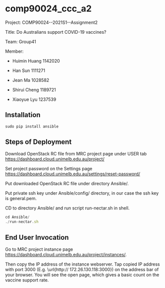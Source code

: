 # comp90024_ccc_a2

Project: COMP90024--2021S1--Assignment2

Title: Do Australians support COVID-19 vaccines?

Team: Group41

Member:

* Huimin Huang 1142020

* Han Sun 1111271

* Jean Ma 1028582

* Shirui Cheng 1189721

* Xiaoyue Lyu 1237539

## Installation
```javascript
sudo pip install ansible
```

## Steps of Deployment
Download OpenStack RC file from MRC project page under USER tab
https://dashboard.cloud.unimelb.edu.au/project/

Set project password on the Settings page https://dashboard.cloud.unimelb.edu.au/settings/reset-password/

Put downloaded OpenStack RC file under directory Ansible/.

Put private ssh key under Ansible/config/ directory, in our case the ssh key is general.pem.

CD to directory Ansible/ and run script run-nectar.sh in shell.

```javascript
cd Ansible/
./run-nectar.sh
```

## End User Invocation
Go to MRC project instance page https://dashboard.cloud.unimelb.edu.au/project/instances/.

Then copy the IP address of the instance webserver. Tap copied IP address with port 3000 (E.g. \url{http:// 172.26.130.118:3000}) on the address bar of your browser. You will see the open page, which gives a basic count on the vaccine support rate.
